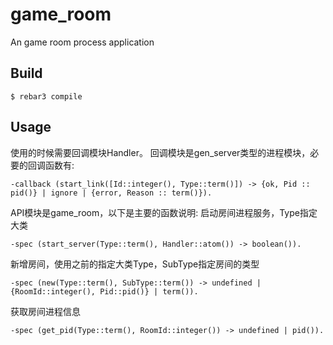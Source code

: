 game_room
=====

An game room process application

Build
-----

    $ rebar3 compile

Usage
-----
使用的时候需要回调模块Handler。
回调模块是gen_server类型的进程模块，必要的回调函数有:
``` 
-callback (start_link([Id::integer(), Type::term()]) -> {ok, Pid :: pid()} | ignore | {error, Reason :: term()}).
```

API模块是game_room，以下是主要的函数说明:
启动房间进程服务，Type指定大类
```
-spec (start_server(Type::term(), Handler::atom()) -> boolean()).
```

新增房间，使用之前的指定大类Type，SubType指定房间的类型
```
-spec (new(Type::term(), SubType::term()) -> undefined | {RoomId::integer(), Pid::pid()} | term()).
```

获取房间进程信息
```
-spec (get_pid(Type::term(), RoomId::integer()) -> undefined | pid()).
```
